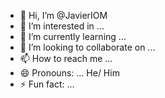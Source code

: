- 👋 Hi, I’m @JavierIOM
- 👀 I’m interested in ...
- 🌱 I’m currently learning ...
- 💞️ I’m looking to collaborate on ...
- 📫 How to reach me ...
- 😄 Pronouns: ... He/ Him
- ⚡ Fun fact: ...

<!---
JavierIOM/JavierIOM is a ✨ special ✨ repository because its `README.md` (this file) appears on your GitHub profile.
You can click the Preview link to take a look at your changes.
--->
